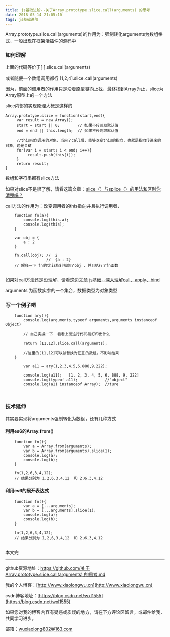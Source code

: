 ```yaml
---
title: js基础进阶--关于Array.prototype.slice.call(arguments) 的思考
date: 2018-05-14 21:05:10
tags: js基础进阶
---
```


Array.prototype.slice.call(arguments)的作用为：强制转化arguments为数组格式，一般出现在框架活插件的源码中

### 如何理解

上面的代码等价于[ ].slice.call(arguments)

或者随便一个数组调用都行 [1,2,4].slice.call(arguments)  

因为，前面的调用者的作用只是沿着原型链向上找，最终找到Array为止，slice为Array原型上的一个方法

slice内部的实现原理大概是这样的

```
Array.prototype.slice = function(start,end){
     var result = new Array();
     start = start || 0;        // 如果不传则取默认值
     end = end || this.length;  // 如果不传则取默认值
     
     //this指向调用的对象，当用了call后，能够改变this的指向，也就是指向传进来的对象，这是关键
     for(var i = start; i < end; i++){
          result.push(this[i]);
     }
     return result;
}
```


数组和字符串都有slice方法

如果对slice不是很了解，请看这篇文章：[slice（）与splice（）的用法和区别你清楚吗？](https://blog.csdn.net/wxl1555/article/details/79388292)


call方法的作用为：改变调用者的this指向并且执行调用者，


```
    function fn(a){
        console.log(this.a);
        console.log(this);
    }
        
    var obj = {
        a : 2
    }

    fn.call(obj); //  2 
                  //  {a : 2} 
    // 解释一下 fn的this指针指向了obj ，并且执行了fn函数
 
```
如果对call方法还是没理解，请看这边文章       [js基础--深入理解call、apply、bind](https://blog.csdn.net/wxl1555/article/details/80327397)


arguments 为函数实参的一个集合，数据类型为对象类型

### 写一个例子吧

```
    function ary(){
        console.log(arguments,typeof arguments,arguments instanceof Object)
        
        // 自己实操一下  看看上面这行代码能打印出什么
        
        return [11,12].slice.call(arguments);
        
        //这里的[11,12]可以被替换为任意的数组，不影响结果
    }

        var a11 = ary(1,2,3,4,5,6,888,9,222);
        
        console.log(a11);   [1, 2, 3, 4, 5, 6, 888, 9, 222]
        console.log(typeof a11);            //"object"
        console.log(a11 instanceof Array);  //ture
        
        
```

### 技术延伸
其实要实现将arguments强制转化为数组，还有几种方式

#### 利用es6的Array.from()


```
    function fn(){
        var a = Array.from(arguments);
        var b = Array.from(arguments).slice(1);
        console.log(a);
        console.log(b);
    }
    
    fn(1,2,6,3,4,12);
    // 结果分别为 1,2,6,3,4,12  和 2,6,3,4,12

```


#### 利用es6的展开表达式


```
    function fn(){
        var a = [...arguments];
        var b = [...arguments].slice(1);
        console.log(a);
        console.log(b);
    }
    
    fn(1,2,6,3,4,12);
    // 结果分别为 1,2,6,3,4,12  和 2,6,3,4,12
    
```
本文完

---

github资源地址：[https://github.com/关于Array.prototype.slice.call(arguments) 的思考.md](https://github.com/LeonWuV/leonwuv.github.io/blob/hexo/source/_posts/js%E5%9F%BA%E7%A1%80%E8%BF%9B%E9%98%B6--%E5%85%B3%E4%BA%8EArray.prototype.slice.call(arguments)%20%E7%9A%84%E6%80%9D%E8%80%83.md)

我的个人博客：[http://www.xiaolongwu.cn](http://www.xiaolongwu.cn)

csdn博客地址：[https://blog.csdn.net/wxl1555](https://blog.csdn.net/wxl1555)

如果您对我的博客内容有疑惑或质疑的地方，请在下方评论区留言，或邮件给我，共同学习进步。

邮箱：wuxiaolong802@163.com